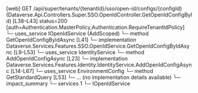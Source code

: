[web] GET /api/super/tenants/{tenantId}/sso/open-id/configs/{configId}  (Dataverse.Api.Controllers.Super.SSO.OpenIdController.GetOpenIdConfigById)  [L38–L43] status=200 [auth=Authentication.MasterPolicy,Authentication.RequireTenantIdPolicy]
  └─ uses_service IOpenIdService (AddScoped)
    └─ method GetOpenIdConfigByIdAsync [L41]
      └─ implementation Dataverse.Services.Features.SSO.OpenIdService.GetOpenIdConfigByIdAsync [L9-L53]
        └─ uses_service IdentityService
          └─ method AddOpenIdConfigAsync [L23]
            └─ implementation Dataverse.Services.Features.Identity.IdentityService.AddOpenIdConfigAsync [L14-L67]
              └─ uses_service EnvironmentConfig
                └─ method GetStandardQuery [L53]
                  └─ ... (no implementation details available)
  └─ impact_summary
    └─ services 1
      └─ IOpenIdService

